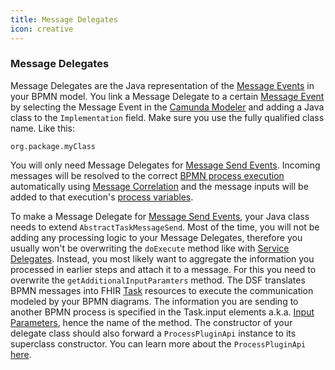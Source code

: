 ```yaml
---
title: Message Delegates
icon: creative
---
```


### Message Delegates

Message Delegates are the Java representation of the [Message Events](../../concepts/bpmn/messaging.md) in your BPMN model. You link a Message Delegate to a certain [Message Event](../../concepts/bpmn/messaging.md) by selecting the Message Event in the [Camunda Modeler](https://camunda.com/download/modeler/) and adding a Java class to the `Implementation` field. Make sure you use the fully qualified class name. Like this:
```
org.package.myClass
```

You will only need Message Delegates for [Message Send Events](../../concepts/bpmn/messaging.md). Incoming messages will be resolved to the correct [BPMN process execution](../../concepts/dsf/bpmn-process-execution.md) automatically using [Message Correlation](../../concepts/dsf/message-correlation.md) and the message inputs will be added to that execution's [process variables](../../concepts/dsf/bpmn-process-variables.md).

To make a Message Delegate for [Message Send Events](../../concepts/bpmn/messaging.md), your Java class needs to extend `AbstractTaskMessageSend`. Most of the time, you will not be adding any processing logic to your Message Delegates, therefore you usually won't be overwriting the `doExecute` method like with [Service Delegates](../../concepts/dsf/service-delegates.md). Instead, you most likely want to aggregate the information you processed in earlier steps and attach it to a message. For this you need to overwrite the `getAdditionalInputParamters` method. The DSF translates BPMN messages into FHIR [Task](../../concepts/fhir/task.md) resources to execute the communication modeled by your BPMN diagrams. The information you are sending to another BPMN process is specified in the Task.input elements a.k.a. [Input Parameters](../../concepts/fhir/task.md#task-input-parameters), hence the name of the method. The constructor of your delegate class should also forward a `ProcessPluginApi` instance to its superclass constructor. You can learn more about the `ProcessPluginApi` [here](../../concepts/dsf/process-api.md).
